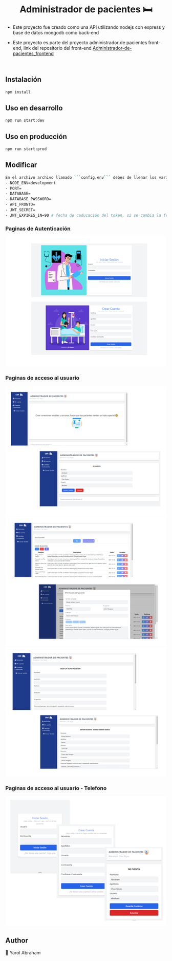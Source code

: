 <h1 align="center">Administrador de pacientes 🛏</h1>

<ul>
    <li>
        <p>Este proyecto fue creado como una API utilizando nodejs con express y base de datos mongodb como back-end</p>
    </li>
    <li>
        <p>Este proyecto es parte del proyecto administrador de pacientes front-end, link del repositorio del front-end 
        <a href="https://github.com/Yarol-Abraham/Administrador-de-pacientes_frontend">Administrador-de-pacientes_frontend</a>
        </p>
    </li>
</ul>

</br>


## Instalación

```sh
npm install
```
## Uso en desarrollo

```sh
npm run start:dev
```

## Uso en producción

```sh
npm run start:prod
```


## Modificar

```sh
En el archivo archivo llamado ```config.env``` debes de llenar los variables de entorno :
- NODE_ENV=development
- PORT=
- DATABASE=
- DATABASE_PASSWORD=
- API_FRONTD=
- JWT_SECRET=
- JWT_EXPIRES_IN=90 # fecha de caducación del token, si se cambia la fecha también se debe de cambiar en front-end
```

<h3>Paginas de Autenticación</h3>
<img src="/readme/admin_1.png" alt="preview" />


<h3>Paginas de acceso al usuario</h3>
<img src="/readme/admin_2.png" alt="preview" />
<img src="/readme/admin_3.png" alt="preview" />
<img src="/readme/admin_4.png" alt="preview" />

<h3>Paginas de acceso al usuario - Telefono</h3>
<img src="/readme/admin_5.png" alt="preview" />


## Author

👤 Yarol Abraham
